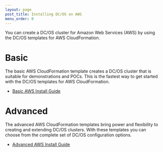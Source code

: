 ```yaml
---
layout: page
post_title: Installing DC/OS on AWS
menu_order: 0
---
```



You can create a DC/OS cluster for Amazon Web Services (AWS) by using the DC/OS templates for AWS CloudFormation.

# Basic
The basic AWS CloudFormation template creates a DC/OS cluster that is suitable for demonstrations and POCs. This is the fastest way to get started with the DC/OS templates for AWS CloudFormation.

- [Basic AWS Install Guide](/docs/1.7/administration/installing/cloud/aws/basic/)

# Advanced
The advanced AWS CloudFormation templates bring power and flexibility to creating and extending DC/OS clusters. With these templates you can choose from the complete set of DC/OS configuration options.

- [Advanced AWS Install Guide](/docs/1.7/administration/installing/cloud/aws/advanced/)

